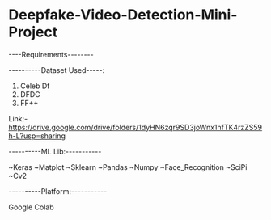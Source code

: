 # Deepfake-Video-Detection-Mini-Project

----Requirements--------




----------Dataset Used-----:

1) Celeb Df
2) DFDC
3) FF++


Link:-
https://drive.google.com/drive/folders/1dyHN6zqr9SD3joWnx1hfTK4rzZS59h-L?usp=sharing


----------ML Lib:-----------

~Keras
~Matplot 
~Sklearn
~Pandas
~Numpy
~Face_Recognition
~SciPi
~Cv2


----------Platform:-----------

Google Colab






